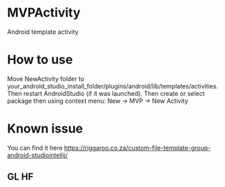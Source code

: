 # MVPActivity

Android template activity

# How to use

Move NewActivity folder to your_android_studio_install_folder/plugins/android/lib/templates/activities.
Then restart AndroidStudio (if it was launched). Then create or select package then using context menu: New -> MVP -> New Activity

# Known issue

You can find it here https://riggaroo.co.za/custom-file-template-group-android-studiointellij/

## GL HF
